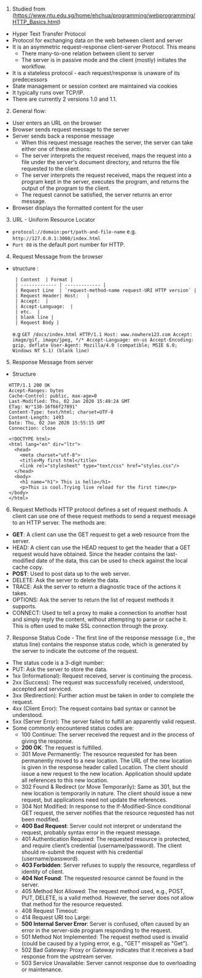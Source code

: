 1. Studied from (https://www.ntu.edu.sg/home/ehchua/programming/webprogramming/HTTP_Basics.html)
  - Hyper Text Transfer Protocol
  - Protocol for exchanging data on the web between client and server
  - It is an asymmetric request-response client-server Protocol. This means
    - There many-to-one relation between client to server
    - The server is in passive mode and the client (mostly) initiates the workflow.
  - It is a stateless protocol - each request/response is unaware of its predecessors
  - State management or session context are maintained via cookies
  - It typically runs over TCP/IP.
  - There are currently 2 versions 1.0 and 1.1.

2. General flow:
  - User enters an URL on the browser
  - Browser sends request message to the server
  - Server sends back a response message
    - When this request message reaches the server, the server can take either one of these actions:
    - The server interprets the request received, maps the request into a file under the server's document directory, and returns the file requested to the client.
    - The server interprets the request received, maps the request into a program kept in the server, executes the program, and returns the output of the program to the client.
    - The request cannot be satisfied, the server returns an error message.
  - Browser displays the formatted content for the user

3. URL - Uniform Resource Locator
  - `protocol://domain:port/path-and-file-name` e.g. `http://127.0.0.1:3000/index.html`
  - `Port 80` is the default port number for HTTP.

4. Request Message from the browser
 - structure :

        | Content  | Format |
        | ------------- | ------------- |
        | Request Line  | `request-method-name request-URI HTTP version` |
        | Request Header| Host:   |
        | Accept:  |
        | Accept-Language:  |
        | etc.  |
        | blank line |
        | Request Body |

   e.g `GET /docs/index.html HTTP/1.1
        Host: www.nowhere123.com
        Accept: image/gif, image/jpeg, */*
        Accept-Language: en-us
        Accept-Encoding: gzip, deflate
        User-Agent: Mozilla/4.0 (compatible; MSIE 6.0; Windows NT 5.1)
        (blank line)`
5. Response Message from server
  - Structure

```
  HTTP/1.1 200 OK
  Accept-Ranges: bytes
  Cache-Control: public, max-age=0
  Last-Modified: Thu, 02 Jan 2020 15:49:24 GMT
  ETag: W/"138-16f66f27891"
  Content-Type: text/html; charset=UTF-8
  Content-Length: 1493
  Date: Thu, 02 Jan 2020 15:55:15 GMT
  Connection: close

  <!DOCTYPE html>
  <html lang="en" dir="ltr">
    <head>
      <meta charset="utf-8">
      <title>My first html</title>
      <link rel="stylesheet" type="text/css" href="styles.css"/>
    </head>
    <body>
      <h1 name="h1"> This is hello</h1>
      <p>This is cool.Trying live reload for the first time</p>
  </body>
  </html>
```
6. Request Methods HTTP protocol defines a set of request methods. A client can use one of these request methods to send a request message to an HTTP server. The methods are:
  - __GET__: A client can use the GET request to get a web resource from the server.
  - HEAD: A client can use the HEAD request to get the header that a GET request would have obtained. Since the header contains the last-modified date of the data, this can be used to check against the local cache copy.
  - __POST__: Used to post data up to the web server.
  - DELETE: Ask the server to delete the data.
  - TRACE: Ask the server to return a diagnostic trace of the actions it takes.
  - OPTIONS: Ask the server to return the list of request methods it supports.
  - CONNECT: Used to tell a proxy to make a connection to another host and simply reply the content, without attempting to parse or cache it. This is often used to make SSL connection through the proxy.

7. Response Status Code - The first line of the response message (i.e., the status line) contains the response status code, which is generated by the server to indicate the outcome of the request.
  - The status code is a 3-digit number:
  - PUT: Ask the server to store the data.
  - 1xx (Informational): Request received, server is continuing the process.
  - 2xx (Success): The request was successfully received, understood, accepted and serviced.
  - 3xx (Redirection): Further action must be taken in order to complete the request.
  - 4xx (Client Error): The request contains bad syntax or cannot be understood.
  - 5xx (Server Error): The server failed to fulfill an apparently valid request.
  - Some commonly encountered status codes are:
    - 100 Continue: The server received the request and in the process of giving the response.
    - __200 OK__: The request is fulfilled.
    - 301 Move Permanently: The resource requested for has been permanently moved to a new location. The URL of the new location is given in the response header called Location. The client should issue a new request to the new location. Application should update all references to this new location.
    - 302 Found & Redirect (or Move Temporarily): Same as 301, but the new location is temporarily in nature. The client should issue a new request, but applications need not update the references.
    - 304 Not Modified: In response to the If-Modified-Since conditional GET request, the server notifies that the resource requested has not been modified.
    - __400 Bad Request__: Server could not interpret or understand the request, probably syntax error in the request message.
    - 401 Authentication Required: The requested resource is protected, and require client’s credential (username/password). The client should re-submit the request with his credential (username/password).
    - __403 Forbidden__: Server refuses to supply the resource, regardless of identity of client.
    - __404 Not Found__: The requested resource cannot be found in the server.
    - 405 Method Not Allowed: The request method used, e.g., POST, PUT, DELETE, is a valid method. However, the server does not allow that method for the resource requested.
    - 408 Request Timeout:
    - 414 Request URI too Large:
    - __500 Internal Server Error__: Server is confused, often caused by an error in the server-side program responding to the request.
    - 501 Method Not Implemented: The request method used is invalid (could be caused by a typing error, e.g., "GET" misspell as "Get").
    - 502 Bad Gateway: Proxy or Gateway indicates that it receives a bad response from the upstream server.
    - 503 Service Unavailable: Server cannot response due to overloading or maintenance.